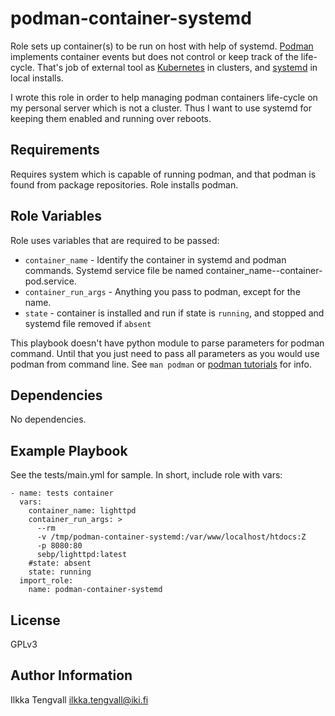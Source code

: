 podman-container-systemd
========================

Role sets up container(s) to be run on host with help of systemd.
[Podman](https://podman.io/) implements container events but does not control
or keep track of the life-cycle. That's job of external tool as
[Kubernetes](https://kubernetes.io/) in clusters, and
[systemd](https://freedesktop.org/wiki/Software/systemd/) in local installs.

I wrote this role in order to help managing podman containers life-cycle on
my personal server which is not a cluster. Thus I want to use systemd for
keeping them enabled and running over reboots.

Requirements
------------

Requires system which is capable of running podman, and that podman is found
from package repositories. Role installs podman.

Role Variables
--------------

Role uses variables that are required to be passed:

- ```container_name``` - Identify the container in systemd and podman commands.
  Systemd service file be named container_name--container-pod.service.
- ```container_run_args``` - Anything you pass to podman, except for the name.
- ```state``` - container is installed and run if state is ```running```,
  and stopped and systemd file removed if ```absent```

This playbook doesn't have python module to parse parameters for podman command.
Until that you just need to pass all parameters as you would use podman from
command line. See ```man podman``` or
[podman tutorials](https://github.com/containers/libpod/tree/master/docs/tutorials)
for info.


Dependencies
------------

No dependencies.

Example Playbook
----------------

See the tests/main.yml for sample. In short, include role with vars:

```
- name: tests container
  vars:
    container_name: lighttpd
    container_run_args: >
      --rm
      -v /tmp/podman-container-systemd:/var/www/localhost/htdocs:Z
      -p 8080:80
      sebp/lighttpd:latest
    #state: absent
    state: running
  import_role:
    name: podman-container-systemd
```


License
-------

GPLv3

Author Information
------------------

Ilkka Tengvall <ilkka.tengvall@iki.fi>
